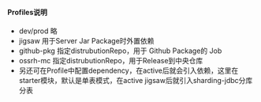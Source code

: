 #### Profiles说明
- dev/prod 略
- jigsaw 用于Server Jar Package时外置依赖
- github-pkg 指定distrubutionRepo，用于 Github Package的 Job
- ossrh-mc 指定distrubutionRepo，用于Release到中央仓库
- 另还可在Profile中配置dependency，在active后就会引入依赖，这里在starter模块，默认是单表模式，在active jigsaw后就引入sharding-jdbc分库分表
